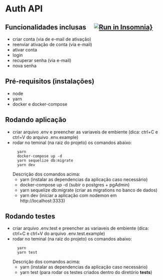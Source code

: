 # Auth API

 ## Funcionalidades inclusas &nbsp;&nbsp;&nbsp;  [![Run in Insomnia}](https://insomnia.rest/images/run.svg)](https://insomnia.rest/run/?label=Auth%20API&uri=https%3A%2F%2Fraw.githubusercontent.com%2Fedmarjunior%2Fauth-api%2Fmaster%2Finsomnia-export.json%3Ftoken%3DAC52DJGF7PLTZO5QALNOZB26USNKK)
  - criar conta (via de e-mail de ativação)
  - reenviar ativação de conta (via e-mail)
  - ativar conta
  - login
  - recuperar senha (via e-mail)
  - nova senha

 ## Pré-requisitos (instalações)
  - node
  - yarn
  - docker e docker-compose
   
 ## Rodando aplicação
  - criar arquivo .env e preencher as variaveis de embiente (dica: ctrl+C e ctrl+V do arquivo .env.example)
  - rodar no teminal (na raiz do projeto) os comandos abaixo:  
    ```
      yarn 
      docker-compose up -d
      yarn sequelize db:migrate
      yarn dev
    ```
    Descrição dos comandos acima:
      - yarn (instalar as dependencias da aplicação caso necessário)
      - docker-compose up -d (subir o postgres + pgAdmin)
      - yarn sequelize db:migrate (criar as migrations no banco de dados)
      - yarn dev (iniciar a aplicação com nodemon em http://localhost:3333)
    
 ## Rodando testes
  - criar arquivo .env.test e preencher as variaveis de embiente (dica: ctrl+C e ctrl+V do arquivo .env.test.example)
  - rodar no teminal (na raiz do projeto) os comandos abaixo:  
    ```
      yarn
      yarn test
    ```
    Descrição dos comandos acima:
      - yarn (instalar as dependencias da aplicação caso necessário)
      - yarn test (para rodar os testes criados dentro do diretório __tests__)
